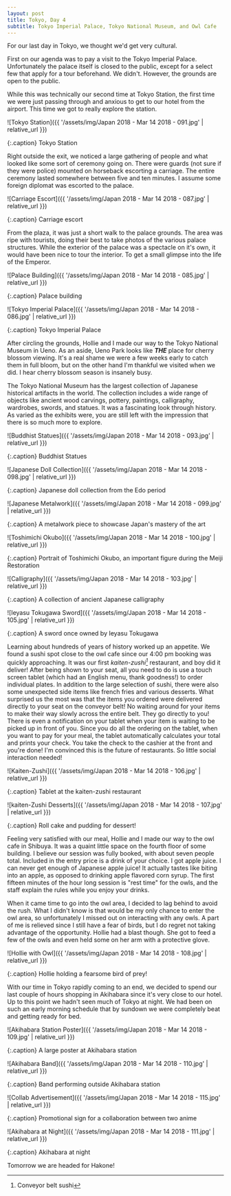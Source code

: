 ```yaml
---
layout: post
title: Tokyo, Day 4
subtitle: Tokyo Imperial Palace, Tokyo National Museum, and Owl Cafe
---
```


For our last day in Tokyo, we thought we'd get very cultural.

First on our agenda was to pay a visit to the Tokyo Imperial Palace. Unfortunately the palace itself is closed to the public, except for a select few that apply for a tour beforehand. We didn't. However, the grounds are open to the public.

While this was technically our second time at Tokyo Station, the first time we were just passing through and anxious to get to our hotel from the airport. This time we got to really explore the station.

![Tokyo Station]({{ '/assets/img/Japan 2018 - Mar 14 2018 - 091.jpg' | relative_url }})

{:.caption}
Tokyo Station

Right outside the exit, we noticed a large gathering of people and what looked like some sort of ceremony going on. There were guards (not sure if they were police) mounted on horseback escorting a carriage. The entire ceremony lasted somewhere between five and ten minutes. I assume some foreign diplomat was escorted to the palace.

![Carriage Escort]({{ '/assets/img/Japan 2018 - Mar 14 2018 - 087.jpg' | relative_url }})

{:.caption}
Carriage escort

From the plaza, it was just a short walk to the palace grounds. The area was ripe with tourists, doing their best to take photos of the various palace structures. While the exterior of the palace was a spectacle on it's own, it would have been nice to tour the interior. To get a small glimpse into the life of the Emperor.

![Palace Building]({{ '/assets/img/Japan 2018 - Mar 14 2018 - 085.jpg' | relative_url }})

{:.caption}
Palace building

![Tokyo Imperial Palace]({{ '/assets/img/Japan 2018 - Mar 14 2018 - 086.jpg' | relative_url }})

{:.caption}
Tokyo Imperial Palace

After circling the grounds, Hollie and I made our way to the Tokyo National Museum in Ueno. As an aside, Ueno Park looks like **_THE_** place for cherry blossom viewing. It's a real shame we were a few weeks early to catch them in full bloom, but on the other hand I'm thankful we visited when we did. I hear cherry blossom season is insanely busy.

The Tokyo National Museum has the largest collection of Japanese historical artifacts in the world. The collection includes a wide range of objects like ancient wood carvings, pottery, paintings, calligraphy, wardrobes, swords, and statues. It was a fascinating look through history. As varied as the exhibits were, you are still left with the impression that there is so much more to explore.

![Buddhist Statues]({{ '/assets/img/Japan 2018 - Mar 14 2018 - 093.jpg' | relative_url }})

{:.caption}
Buddhist Statues

![Japanese Doll Collection]({{ '/assets/img/Japan 2018 - Mar 14 2018 - 098.jpg' | relative_url }})

{:.caption}
Japanese doll collection from the Edo period

![Japanese Metalwork]({{ '/assets/img/Japan 2018 - Mar 14 2018 - 099.jpg' | relative_url }})

{:.caption}
A metalwork piece to showcase Japan's mastery of the art

![Toshimichi Okubo]({{ '/assets/img/Japan 2018 - Mar 14 2018 - 100.jpg' | relative_url }})

{:.caption}
Portrait of Toshimichi Okubo, an important figure during the Meiji Restoration

![Calligraphy]({{ '/assets/img/Japan 2018 - Mar 14 2018 - 103.jpg' | relative_url }})

{:.caption}
A collection of ancient Japanese calligraphy

![Ieyasu Tokugawa Sword]({{ '/assets/img/Japan 2018 - Mar 14 2018 - 105.jpg' | relative_url }})

{:.caption}
A sword once owned by Ieyasu Tokugawa

Learning about hundreds of years of history worked up an appetite. We found a sushi spot close to the owl cafe since our 4:00 pm booking was quickly approaching. It was our first _kaiten-zushi[^1]_ restaurant, and boy did it deliver! After being shown to your seat, all you need to do is use a touch screen tablet (which had an English menu, thank goodness!) to order individual plates. In addition to the large selection of sushi, there were also some unexpected side items like french fries and various desserts. What surprised us the most was that the items you ordered were delivered directly to your seat on the conveyor belt! No waiting around for your items to make their way slowly across the entire belt. They go directly to you! There is even a notification on your tablet when your item is waiting to be picked up in front of you. Since you do all the ordering on the tablet, when you want to pay for your meal, the tablet automatically calculates your total and prints your check. You take the check to the cashier at the front and you're done! I'm convinced this is the future of restaurants. So little social interaction needed!

![Kaiten-Zushi]({{ '/assets/img/Japan 2018 - Mar 14 2018 - 106.jpg' | relative_url }})

{:.caption}
Tablet at the kaiten-zushi restaurant

![kaiten-Zushi Desserts]({{ '/assets/img/Japan 2018 - Mar 14 2018 - 107.jpg' | relative_url }})

{:.caption}
Roll cake and pudding for dessert!

Feeling very satisfied with our meal, Hollie and I made our way to the owl cafe in Shibuya. It was a quaint little space on the fourth floor of some building. I believe our session was fully booked, with about seven people total. Included in the entry price is a drink of your choice. I got apple juice. I can never get enough of Japanese apple juice! It actually tastes like biting into an apple, as opposed to drinking apple flavored corn syrup. The first fifteen minutes of the hour long session is "rest time" for the owls, and the staff explain the rules while you enjoy your drinks.

When it came time to go into the owl area, I decided to lag behind to avoid the rush. What I didn't know is that would be my only chance to enter the owl area, so unfortunately I missed out on interacting with any owls. A part of me is relieved since I still have a fear of birds, but I do regret not taking advantage of the opportunity. Hollie had a blast though. She got to feed a few of the owls and even held some on her arm with a protective glove.

![Hollie with Owl]({{ '/assets/img/Japan 2018 - Mar 14 2018 - 108.jpg' | relative_url }})

{:.caption}
Hollie holding a fearsome bird of prey!

With our time in Tokyo rapidly coming to an end, we decided to spend our last couple of hours shopping in Akihabara since it's very close to our hotel. Up to this point we hadn't seen much of Tokyo at night. We had been on such an early morning schedule that by sundown we were completely beat and getting ready for bed.

![Akihabara Station Poster]({{ '/assets/img/Japan 2018 - Mar 14 2018 - 109.jpg' | relative_url }})

{:.caption}
A large poster at Akihabara station

![Akihabara Band]({{ '/assets/img/Japan 2018 - Mar 14 2018 - 110.jpg' | relative_url }})

{:.caption}
Band performing outside Akihabara station

![Collab Advertisement]({{ '/assets/img/Japan 2018 - Mar 14 2018 - 115.jpg' | relative_url }})

{:.caption}
Promotional sign for a collaboration between two anime

![Akihabara at Night]({{ '/assets/img/Japan 2018 - Mar 14 2018 - 111.jpg' | relative_url }})

{:.caption}
Akihabara at night

Tomorrow we are headed for Hakone!

[^1]: Conveyor belt sushi
